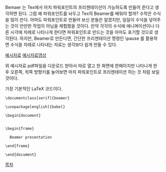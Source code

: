 Bemaer 는 Tex에서 마치 파워포인트의 프리젠테이션이 가능하도록 만들어 준다고 생각하면 된다. 그럼 왜 파워포인트를 놔두고 Tex의 Beamer를 배워야 할까? 수학은 수식을 많이 쓴다. 아마도 파워포인트로 만들어 보신 분들은 알겠지만, 일일이 수식을 넣어주는 것이 만만한 작업이 아님을 체험했을 것이다. 만약 각각의 수식에 에니며이션이나 다른 시각에 차례로 나타나게 한다면 파워포인트로 만드는 것을 아마도 포기할 것으로 생각된다. 하지만, Beamer로 만든다면, 간단한 프리젠테이션 명령인 \pause 를 활용하면 수식을 차례로 나타내는 자료는 생각보다 쉽게 만들 수 있다.

[예시자료](./2018122901.pdf) [예시자료영상](./2018122901.mp4) 

위 예시자료 pdf파일을 다운로드 받아서 따로 열고 한 화면에 한페이지만 나타나게 한 후 오른쪽, 왹쪽 방향키를 눌어보면 마치 파워포인트로 프리젠테이션 하는 것 처럼 보일 것이다. 




가장 기본적인 LaTeX 코드이다. 

```
\documentclass[serif]{beamer} 

\usepackage[english]{babel}

\begin{document}


\begin{frame}

  Beamer presentation 

\end{frame}

\end{document}
```

[목차](./README.md)
